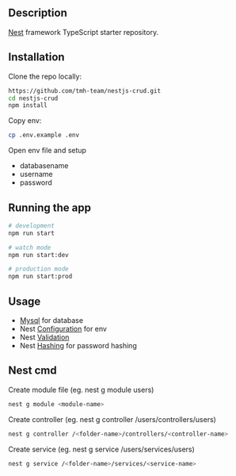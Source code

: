 ## Description

[Nest](https://github.com/nestjs/nest) framework TypeScript starter repository.

## Installation

Clone the repo locally:

```bash
https://github.com/tmh-team/nestjs-crud.git
cd nestjs-crud
npm install
```

Copy env:

```bash
cp .env.example .env
```

Open env file and setup 
- databasename
- username 
- password

## Running the app

```bash
# development
npm run start

# watch mode
npm run start:dev

# production mode
npm run start:prod
```

## Usage

- [Mysql](https://docs.nestjs.com/techniques/database) for database
- Nest [Configuration](https://docs.nestjs.com/techniques/configuration) for env
- Nest [Validation](https://docs.nestjs.com/techniques/validation)
- Nest [Hashing](https://docs.nestjs.com/security/encryption-and-hashing#hashing) for password hashing

## Nest cmd

Create module file (eg. nest g module users)
```bash
nest g module <module-name>
```

Create controller (eg. nest g controller /users/controllers/users)
```bash
nest g controller /<folder-name>/controllers/<controller-name>
```

Create service (eg. nest g service /users/services/users)
```bash
nest g service /<folder-name>/services/<service-name>
```

